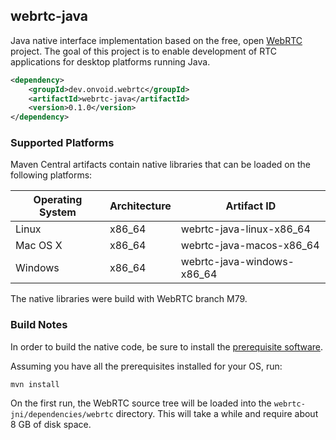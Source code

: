 ## webrtc-java

Java native interface implementation based on the free, open [WebRTC](https://webrtc.org) project. The goal of this project is to enable development of RTC applications for desktop platforms running Java.

```xml
<dependency>
    <groupId>dev.onvoid.webrtc</groupId>
    <artifactId>webrtc-java</artifactId>
    <version>0.1.0</version>
</dependency>
```

### Supported Platforms
Maven Central artifacts contain native libraries that can be loaded on the following platforms:

| Operating System | Architecture | Artifact ID                |
| ---------------- |--------------|----------------------------|
| Linux            | x86_64       | webrtc-java-linux-x86_64   |
| Mac OS X         | x86_64       | webrtc-java-macos-x86_64   |
| Windows          | x86_64       | webrtc-java-windows-x86_64 |

The native libraries were build with WebRTC branch M79.

### Build Notes

In order to build the native code, be sure to install the [prerequisite software](https://webrtc.org/native-code/development/prerequisite-sw).

Assuming you have all the prerequisites installed for your OS, run:

```
mvn install
```

On the first run, the WebRTC source tree will be loaded into the `webrtc-jni/dependencies/webrtc` directory. This will take a while and require about 8 GB of disk space.
